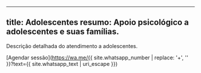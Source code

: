 
---
title: Adolescentes
resumo: Apoio psicológico a adolescentes e suas famílias.
---

Descrição detalhada do atendimento a adolescentes.

[Agendar sessão](https://wa.me/{{ site.whatsapp_number | replace: '+', '' }}?text={{ site.whatsapp_text | uri_escape }})
